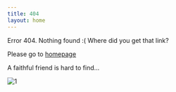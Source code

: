 ```yaml
---
title: 404
layout: home
---
```


Error 404. Nothing found :( Where did you get that link?

Please go to [homepage](/)

A faithful friend is hard to find...


![1](http://imemento.github.com/blogImages/404-IMG.png)